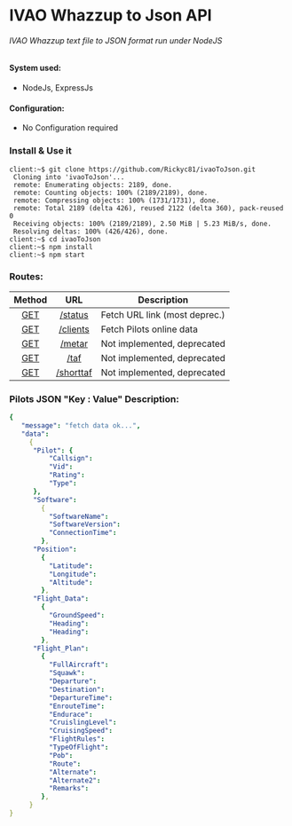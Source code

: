 # IVAO Whazzup to Json API

###### IVAO Whazzup text file to JSON format run under NodeJS

#### System used:

* NodeJs, ExpressJs

#### Configuration:

* No Configuration required

### Install & Use it

    client:~$ git clone https://github.com/Rickyc81/ivaoToJson.git
     Cloning into 'ivaoToJson'...
     remote: Enumerating objects: 2189, done.
     remote: Counting objects: 100% (2189/2189), done.
     remote: Compressing objects: 100% (1731/1731), done.
     remote: Total 2189 (delta 426), reused 2122 (delta 360), pack-reused 0
     Receiving objects: 100% (2189/2189), 2.50 MiB | 5.23 MiB/s, done.
     Resolving deltas: 100% (426/426), done.
    client:~$ cd ivaoToJson
    client:~$ npm install
    client:~$ npm start

### Routes:

|    Method 	|       URL       |   Description	                  |
|:---:	      |:---:            |---	                            |
|   [GET]()	  |   [/status]()	  |  Fetch URL link (most deprec.)  |               
|   [GET]()	  |   [/clients]()	|  Fetch Pilots online data       |               
|   [GET]()	  |   [/metar ]()   |  Not implemented, deprecated	  |               
|   [GET]()	  |   [/taf   ]()	  |  Not implemented, deprecated    |               
|   [GET]()	  |   [/shorttaf]() |  Not implemented, deprecated    |               


### Pilots JSON "Key : Value" Description:

```yaml
{
   "message": "fetch data ok...",
   "data":
     {
      "Pilot": {
          "Callsign":
          "Vid":
          "Rating":
          "Type":
      },
      "Software":
        {
          "SoftwareName":
          "SoftwareVersion":
          "ConnectionTime":
        },
      "Position":
        {
          "Latitude":
          "Longitude":
          "Altitude":
        },
      "Flight_Data":
        {
          "GroundSpeed":
          "Heading":
          "Heading":
        },
      "Flight_Plan":
        {
          "FullAircraft":
          "Squawk":
          "Departure":
          "Destination":
          "DepartureTime":
          "EnrouteTime":
          "Endurace":
          "CruislingLevel":
          "CruisingSpeed":
          "FlightRules":
          "TypeOfFlight":
          "Pob":
          "Route":
          "Alternate":
          "Alternate2":
          "Remarks":              
        },
     }
}
